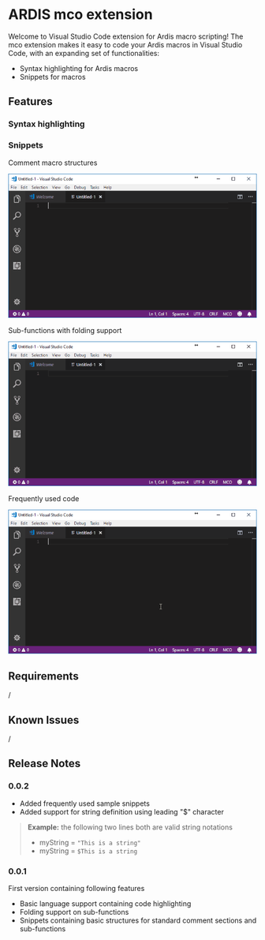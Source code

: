 # ARDIS mco extension

Welcome to Visual Studio Code extension for Ardis macro scripting! The mco extension makes it easy to code your Ardis macros in Visual Studio Code, with an expanding set of functionalities:

* Syntax highlighting for Ardis macros
* Snippets for macros

## Features

### Syntax highlighting


### Snippets

Comment macro structures

![Comment](https://raw.githubusercontent.com/Klercken/Ardis-mco/master/images/comment.gif)

Sub-functions with folding support

![SubFunctions](https://raw.githubusercontent.com/Klercken/Ardis-mco/master/images/subfunctions.gif)

Frequently used code

![FreqCode](https://raw.githubusercontent.com/Klercken/Ardis-mco/master/images/freqcode.gif)

## Requirements

/

## Known Issues

/

## Release Notes

### 0.0.2

* Added frequently used sample snippets
* Added support for string definition using leading "$" character
> **Example:** the following two lines both are valid string notations
> * myString = ``` "This is a string" ```
> * myString = ``` $This is a string ```

### 0.0.1

First version containing following features
* Basic language support containing code highlighting
* Folding support on sub-functions
* Snippets containing basic structures for standard comment sections and sub-functions
